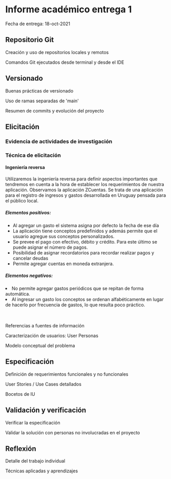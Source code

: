 # Informe académico entrega 1
Fecha de entrega: 18-oct-2021

## Repositorio Git

Creación y uso de repositorios locales y remotos

Comandos Git ejecutados desde terminal y desde el IDE

## Versionado

Buenas prácticas de versionado

Uso de ramas separadas de 'main'

Resumen de commits y evolución del proyecto

## Elicitación

### Evidencia de actividades de investigación

### Técnica de elicitación
#### Ingeniería reversa

Utilizaremos la ingeniería reversa para definir aspectos importantes que tendremos en cuenta a la hora de establecer los requerimientos de nuestra aplicación. Observamos la aplicación ZCuentas. Se trata de una aplicación para el registro de ingresos y gastos desarrollada en Uruguay pensada para el público local.

##### Elementos positivos:
<ul><li>Al agregar un gasto el sistema asigna por defecto la fecha de ese día <li>La aplicación tiene conceptos predefinidos y además permite que el usuario agregue sus conceptos personalizados.<li>Se prevee el pago con efectivo, débito y crédito. Para este último se puede asignar el número de pagos.<li>Posibilidad de asignar recordatorios para recordar realizar pagos y cancelar deudas<li>Permite agregar cuentas en moneda extranjera.</ul>
	
##### Elementos negativos:

<li>No permite agregar gastos periódicos que se repitan de forma automática.
<li>Al ingresar un gasto los conceptos se ordenan alfabéticamente en lugar de hacerlo por frecuencia de gastos, lo que resulta poco práctico.</li>

<br>
<br>


Referencias a fuentes de información

Caracterización de usuarios: User Personas

Modelo conceptual del problema

## Especificación

Definición de requerimientos funcionales y no funcionales

User Stories / Use Cases detallados

Bocetos de IU

## Validación y verificación

Verificar la especificación

Validar la solución con personas no involucradas en el proyecto

## Reflexión

Detalle del trabajo individual

Técnicas aplicadas y aprendizajes



